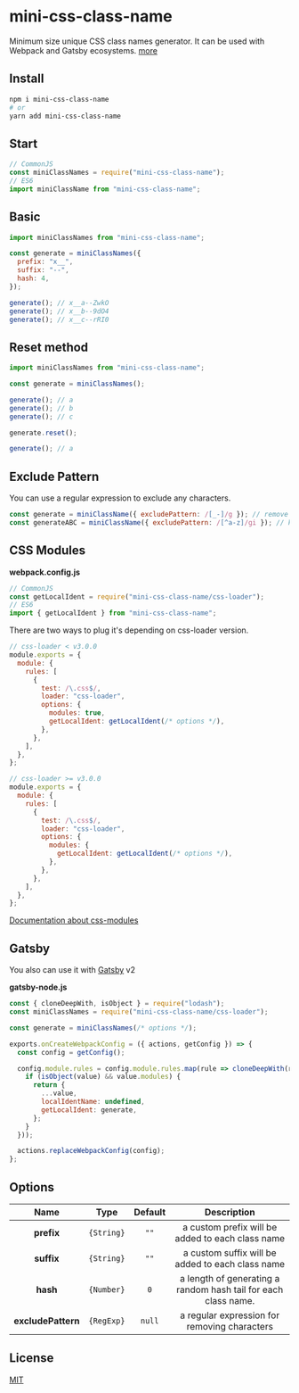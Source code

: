 # mini-css-class-name
Minimum size unique CSS class names generator.
It can be used with Webpack and Gatsby ecosystems. [more](#css-modules)

## Install
```bash
npm i mini-css-class-name
# or
yarn add mini-css-class-name
```

## Start
```js
// CommonJS
const miniClassNames = require("mini-css-class-name");
// ES6
import miniClassName from "mini-css-class-name";
```

## Basic
```js
import miniClassNames from "mini-css-class-name";

const generate = miniClassNames({
  prefix: "x__",
  suffix: "--",
  hash: 4,
});

generate(); // x__a--ZwkO
generate(); // x__b--9dO4
generate(); // x__c--rRI0
```

## Reset method
```js
import miniClassNames from "mini-css-class-name";

const generate = miniClassNames();

generate(); // a
generate(); // b
generate(); // c

generate.reset();

generate(); // a
```

## Exclude Pattern
You can use a regular expression to exclude any characters.
```js
const generate = miniClassName({ excludePattern: /[_-]/g }); // remove underscore and dash
const generateABC = miniClassName({ excludePattern: /[^a-z]/gi }); // keep only alphabet characters
```

## CSS Modules

**webpack.config.js**
```js
// CommonJS
const getLocalIdent = require("mini-css-class-name/css-loader");
// ES6
import { getLocalIdent } from "mini-css-class-name";
```
There are two ways to plug it's depending on css-loader version.
```js
// css-loader < v3.0.0
module.exports = {
  module: {
    rules: [
      {
        test: /\.css$/,
        loader: "css-loader",
        options: {
          modules: true,
          getLocalIdent: getLocalIdent(/* options */),
        },
      },
    ],
  },
};

// css-loader >= v3.0.0
module.exports = {
  module: {
    rules: [
      {
        test: /\.css$/,
        loader: "css-loader",
        options: {
          modules: {
            getLocalIdent: getLocalIdent(/* options */),
          },
        },
      },
    ],
  },
};
```
[Documentation about css-modules](https://github.com/webpack-contrib/css-loader#modules)

## Gatsby
You also can use it with [Gatsby](https://www.gatsbyjs.org/docs/add-custom-webpack-config/) v2

**gatsby-node.js**
```js
const { cloneDeepWith, isObject } = require("lodash");
const miniClassNames = require("mini-css-class-name/css-loader");

const generate = miniClassNames(/* options */);

exports.onCreateWebpackConfig = ({ actions, getConfig }) => {
  const config = getConfig();

  config.module.rules = config.module.rules.map(rule => cloneDeepWith(rule, (value) => {
    if (isObject(value) && value.modules) {
      return {
        ...value,
        localIdentName: undefined,
        getLocalIdent: generate,
      };
    }
  }));

  actions.replaceWebpackConfig(config);
};
```

## Options
|    Name          |   Type     | Default | Description |
|:----------------:|:----------:|:-------:|:-----------:|
| **prefix**       | `{String}` |  `""`   | a custom prefix will be added to each class name
| **suffix**       | `{String}` |  `""`   | a custom suffix will be added to each class name
|  **hash**        | `{Number}` |   `0`   | a length of generating a random hash tail for each class name.
|**excludePattern**| `{RegExp}` | `null`  | a regular expression for removing characters

## License
[MIT](./LICENSE)

